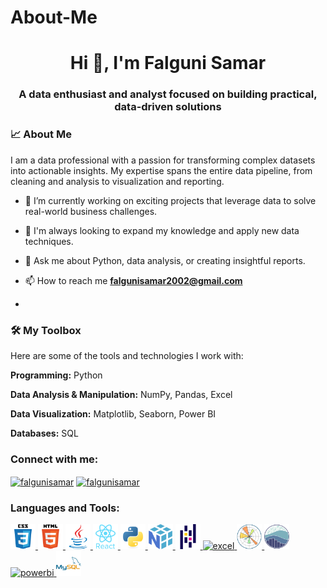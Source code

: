 # About-Me<h1 align="center">Hi 👋, I'm Falguni Samar</h1>
<h3 align="center">A data enthusiast and analyst focused on building practical, data-driven solutions </h3>

### 📈 About Me
I am a data professional with a passion for transforming complex datasets into actionable insights. My expertise spans the entire data pipeline, from cleaning and analysis to visualization and reporting.

- 🔭 I’m currently working on exciting projects that leverage data to solve real-world business challenges.
  
- 🌱 I'm always looking to expand my knowledge and apply new data techniques.

- 💬 Ask me about Python, data analysis, or creating insightful reports.

- 📫 How to reach me **falgunisamar2002@gmail.com**

- 
 ### 🛠️ My Toolbox
Here are some of the tools and technologies I work with:

**Programming:** Python

**Data Analysis & Manipulation:** NumPy, Pandas, Excel

**Data Visualization:** Matplotlib, Seaborn, Power BI

**Databases:** SQL

<h3 align="left">Connect with me:</h3>
<p align="left">
<a href="https://linkedin.com/in/falgunisamar" target="blank"><img align="center" src="https://raw.githubusercontent.com/rahuldkjain/github-profile-readme-generator/master/src/images/icons/Social/linked-in-alt.svg" alt="falgunisamar" height="30" width="40" /></a>
<a href="https://www.hackerrank.com/falgunisamar" target="blank"><img align="center" src="https://raw.githubusercontent.com/rahuldkjain/github-profile-readme-generator/master/src/images/icons/Social/hackerrank.svg" alt="falgunisamar" height="30" width="40" /></a>
</p>

<h3 align="left">Languages and Tools:</h3>
<p align="left">
    <a href="https://www.w3schools.com/css/" target="_blank" rel="noreferrer">
        <img src="https://raw.githubusercontent.com/devicons/devicon/master/icons/css3/css3-original-wordmark.svg" alt="css3" width="40" height="40"/>
    </a>
      <a href="https://www.w3.org/html/" target="_blank" rel="noreferrer">
        <img src="https://raw.githubusercontent.com/devicons/devicon/master/icons/html5/html5-original-wordmark.svg" alt="html5" width="40" height="40"/>
    </a>
    <a href="https://www.java.com" target="_blank" rel="noreferrer">
        <img src="https://raw.githubusercontent.com/devicons/devicon/master/icons/java/java-original.svg" alt="java" width="40" height="40"/>
    </a>
    <a href="https://reactjs.org/" target="_blank" rel="noreferrer">
        <img src="https://raw.githubusercontent.com/devicons/devicon/master/icons/react/react-original-wordmark.svg" alt="react" width="40" height="40"/>
    </a>
    <a href="https://www.python.org" target="_blank" rel="noreferrer">
        <img src="https://raw.githubusercontent.com/devicons/devicon/master/icons/python/python-original.svg" alt="python" width="40" height="40"/>
    </a>
    <a href="https://numpy.org/" target="_blank" rel="noreferrer">
        <img src="https://raw.githubusercontent.com/devicons/devicon/master/icons/numpy/numpy-original.svg" alt="numpy" width="40" height="40"/>
    </a>
    <a href="https://pandas.pydata.org/" target="_blank" rel="noreferrer">
        <img src="https://raw.githubusercontent.com/devicons/devicon/master/icons/pandas/pandas-original.svg" alt="pandas" width="40" height="40"/>
    </a>
    <a href="https://www.microsoft.com/en-us/microsoft-365/excel" target="_blank" rel="noreferrer">
        <img src="https://raw.githubusercontent.com/devicons/devicon/master/icons/excel/excel-plain.svg" alt="excel" width="40" height="40"/>
    </a>
    <a href="https://matplotlib.org/" target="_blank" rel="noreferrer">
        <img src="https://raw.githubusercontent.com/devicons/devicon/master/icons/matplotlib/matplotlib-original.svg" alt="matplotlib" width="40" height="40"/>
    </a>
    <a href="https://seaborn.pydata.org/" target="_blank" rel="noreferrer">
        <img src="https://raw.githubusercontent.com/devicons/devicon/master/icons/seaborn/seaborn-original.svg" alt="seaborn" width="40" height="40"/>
    </a>
    <a href="https://powerbi.microsoft.com/" target="_blank" rel="noreferrer">
        <img src="https://raw.githubusercontent.com/devicons/devicon/master/icons/powerbi/powerbi-original.svg" alt="powerbi" width="40" height="40"/>
    </a>
    <a href="https://www.mysql.com/" target="_blank" rel="noreferrer">
        <img src="https://raw.githubusercontent.com/devicons/devicon/master/icons/mysql/mysql-original-wordmark.svg" alt="mysql" width="40" height="40"/>
    </a>
</p>


